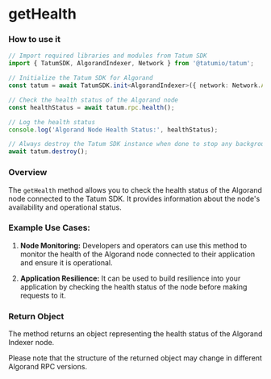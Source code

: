 # getHealth

### How to use it

```typescript
// Import required libraries and modules from Tatum SDK
import { TatumSDK, AlgorandIndexer, Network } from '@tatumio/tatum';

// Initialize the Tatum SDK for Algorand
const tatum = await TatumSDK.init<AlgorandIndexer>({ network: Network.ALGORAND_INDEXER });

// Check the health status of the Algorand node
const healthStatus = await tatum.rpc.health();

// Log the health status
console.log('Algorand Node Health Status:', healthStatus);

// Always destroy the Tatum SDK instance when done to stop any background processes
await tatum.destroy();
```

### Overview

The `getHealth` method allows you to check the health status of the Algorand node connected to the Tatum SDK. It provides information about the node's availability and operational status.

### Example Use Cases:

1. **Node Monitoring:** Developers and operators can use this method to monitor the health of the Algorand node connected to their application and ensure it is operational.

2. **Application Resilience:** It can be used to build resilience into your application by checking the health status of the node before making requests to it.

### Return Object

The method returns an object representing the health status of the Algorand Indexer node.

Please note that the structure of the returned object may change in different Algorand RPC versions.